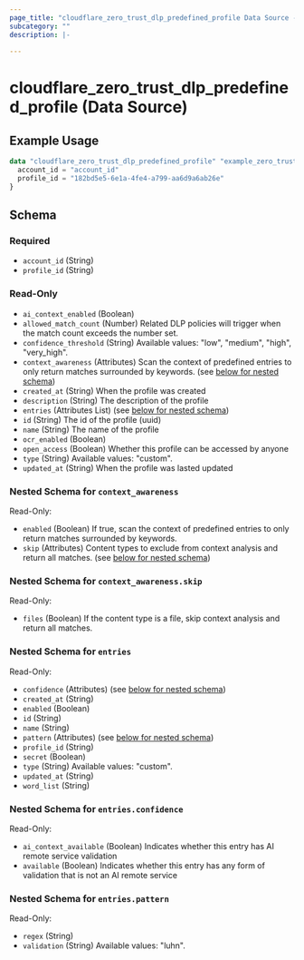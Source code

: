 ```yaml
---
page_title: "cloudflare_zero_trust_dlp_predefined_profile Data Source - Cloudflare"
subcategory: ""
description: |-
  
---
```


# cloudflare_zero_trust_dlp_predefined_profile (Data Source)



## Example Usage

```terraform
data "cloudflare_zero_trust_dlp_predefined_profile" "example_zero_trust_dlp_predefined_profile" {
  account_id = "account_id"
  profile_id = "182bd5e5-6e1a-4fe4-a799-aa6d9a6ab26e"
}
```

<!-- schema generated by tfplugindocs -->
## Schema

### Required

- `account_id` (String)
- `profile_id` (String)

### Read-Only

- `ai_context_enabled` (Boolean)
- `allowed_match_count` (Number) Related DLP policies will trigger when the match count exceeds the number set.
- `confidence_threshold` (String) Available values: "low", "medium", "high", "very_high".
- `context_awareness` (Attributes) Scan the context of predefined entries to only return matches surrounded by keywords. (see [below for nested schema](#nestedatt--context_awareness))
- `created_at` (String) When the profile was created
- `description` (String) The description of the profile
- `entries` (Attributes List) (see [below for nested schema](#nestedatt--entries))
- `id` (String) The id of the profile (uuid)
- `name` (String) The name of the profile
- `ocr_enabled` (Boolean)
- `open_access` (Boolean) Whether this profile can be accessed by anyone
- `type` (String) Available values: "custom".
- `updated_at` (String) When the profile was lasted updated

<a id="nestedatt--context_awareness"></a>
### Nested Schema for `context_awareness`

Read-Only:

- `enabled` (Boolean) If true, scan the context of predefined entries to only return matches surrounded by keywords.
- `skip` (Attributes) Content types to exclude from context analysis and return all matches. (see [below for nested schema](#nestedatt--context_awareness--skip))

<a id="nestedatt--context_awareness--skip"></a>
### Nested Schema for `context_awareness.skip`

Read-Only:

- `files` (Boolean) If the content type is a file, skip context analysis and return all matches.



<a id="nestedatt--entries"></a>
### Nested Schema for `entries`

Read-Only:

- `confidence` (Attributes) (see [below for nested schema](#nestedatt--entries--confidence))
- `created_at` (String)
- `enabled` (Boolean)
- `id` (String)
- `name` (String)
- `pattern` (Attributes) (see [below for nested schema](#nestedatt--entries--pattern))
- `profile_id` (String)
- `secret` (Boolean)
- `type` (String) Available values: "custom".
- `updated_at` (String)
- `word_list` (String)

<a id="nestedatt--entries--confidence"></a>
### Nested Schema for `entries.confidence`

Read-Only:

- `ai_context_available` (Boolean) Indicates whether this entry has AI remote service validation
- `available` (Boolean) Indicates whether this entry has any form of validation that is not an AI remote service


<a id="nestedatt--entries--pattern"></a>
### Nested Schema for `entries.pattern`

Read-Only:

- `regex` (String)
- `validation` (String) Available values: "luhn".


